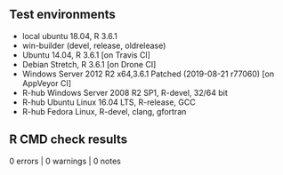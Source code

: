 ## Test environments
* local ubuntu 18.04, R 3.6.1
* win-builder (devel, release, oldrelease)
* Ubuntu 14.04, R 3.6.1 [on Travis CI]
* Debian Stretch, R 3.6.1 [on Drone CI]
* Windows Server 2012 R2 x64,3.6.1 Patched (2019-08-21 r77060) [on AppVeyor CI]
* R-hub Windows Server 2008 R2 SP1, R-devel, 32/64 bit
* R-hub Ubuntu Linux 16.04 LTS, R-release, GCC
* R-hub Fedora Linux, R-devel, clang, gfortran


## R CMD check results

0 errors | 0 warnings | 0 notes

